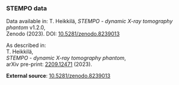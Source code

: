 ### STEMPO data

Data available in:
T. Heikkilä,
*STEMPO - dynamic X-ray tomography phantom* v1.2.0,  
Zenodo (2023). DOI: [10.5281/zenodo.8239013](https://zenodo.org/record/8239013)

As described in:  
T. Heikkilä,  
*STEMPO - dynamic X-ray tomography phantom*,  
arXiv pre-print: [2209.12471](https://arxiv.org/abs/2209.12471) (2023).

**External source**: [10.5281/zenodo.8239013](https://zenodo.org/record/8239013)